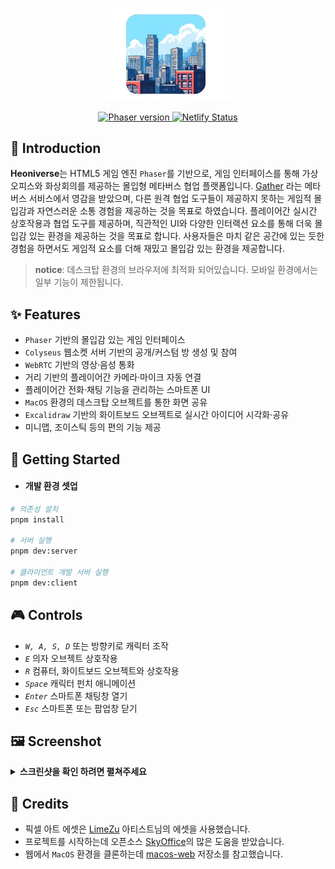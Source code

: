 <p align='center'>
  <img src='./.docs/logo.png' alt="logo" width='200' />
</p>

<p align="center">
  <a href="https://phaser.io/">
      <img src="https://img.shields.io/github/package-json/dependency-version/Heonys/heoniverse/phaser?filename=apps%2Fclient%2Fpackage.json" alt="Phaser version">
  </a>
    <a href="https://heoniverse.netlify.app">
        <img src="https://img.shields.io/netlify/801f271f-66aa-4895-bc56-df75ee7124fa" alt="Netlify Status">
    </a>
    <!-- <a>
        <img src="https://img.shields.io/website?url=https%3A%2F%2F158-247-233-164.colyseus.dev%2Fcolyseus&label=game%20server" alt="Game Server">
    </a> -->
</p>

<div align="center">

</div>

## 🚀 Introduction

**Heoniverse**는 HTML5 게임 엔진 `Phaser`를 기반으로, 게임 인터페이스를 통해 가상 오피스와 화상회의를 제공하는 몰입형 메타버스 협업 플랫폼입니다. [Gather](https://www.gather.town) 라는 메타버스 서비스에서 영감을 받았으며, 다른 원격 협업 도구들이 제공하지 못하는 게임적 몰입감과 자연스러운 소통 경험을 제공하는 것을 목표로 하였습니다. 플레이어간 실시간 상호작용과 협업 도구를 제공하며, 직관적인 UI와 다양한 인터랙션 요소를 통해 더욱 몰입감 있는 환경을 제공하는 것을 목표로 합니다. 사용자들은 마치 같은 공간에 있는 듯한 경험을 하면서도 게임적 요소를 더해 재밌고 몰입감 있는 환경을 제공합니다.

> **notice**: 데스크탑 환경의 브라우저에 최적화 되어있습니다. 모바일 환경에서는 일부 기능이 제한됩니다.



## ✨ Features
- `Phaser` 기반의 몰입감 있는 게임 인터페이스 
- `Colyseus` 웹소켓 서버 기반의 공개/커스텀 방 생성 및 참여
- `WebRTC` 기반의 영상·음성 통화 
- 거리 기반의 플레이어간 카메라·마이크 자동 연결 
- 플레이어간 전화·채팅 기능을 관리하는 스마트폰 UI
- `MacOS` 환경의 데스크탑 오브젝트를 통한 화면 공유
- `Excalidraw` 기반의 화이트보드 오브젝트로 실시간 아이디어 시각화·공유
- 미니맵, 조이스틱 등의 편의 기능 제공 


## 🎉 Getting Started

- #### 개발 환경 셋업
```sh
# 의존성 설치
pnpm install

# 서버 실행
pnpm dev:server

# 클라이언트 개발 서버 실행 
pnpm dev:client
```

## 🎮 Controls
- *`W, A, S, D`* 또는 방향키로 캐릭터 조작
- *`E`* 의자 오브젝트 상호작용 
- *`R`* 컴퓨터, 화이트보드 오브젝트와 상호작용
- *`Space`* 캐릭터 펀치 애니메이션
- *`Enter`* 스마트폰 채팅창 열기
- *`Esc`* 스마트폰 또는 팝업창 닫기

## 🖼️ Screenshot 

<details>
<summary>
  <strong>스크린샷을 확인 하려면 펼쳐주세요</strong>
</summary>

![Main Menu][main-screenshot]
![Select Custom Room][select-custom-room-screenshot]
![In-Game][in-game-screenshot]
![Distance Based Chat][distance-based-cat-screenshot]
![Multiple Chat][multiple-chat-screenshot]
![Direct Chat][direct-chat-screenshot]
![Computer Object][computer-screenshot]
![Whiteboard Object][whiteboard-screenshot]

</details>

## 🙏 Credits

- 픽셀 아트 에셋은 [LimeZu](https://limezu.itch.io) 아티스트님의 에셋을 사용했습니다. 
- 프로젝트를 시작하는데 오픈소스 [SkyOffice](https://github.com/kevinshen56714/SkyOffice)의 많은 도움을 받았습니다. 
- 웹에서 `MacOS` 환경을 클론하는데 [macos-web](https://github.com/puruvj/macos-web) 저장소를 참고했습니다. 



<!-- Markdown links and Images -->

[main-screenshot]: ./.docs/mainmenu.png
[select-custom-room-screenshot]: ./.docs/select-customroom.png
[in-game-screenshot]: ./.docs/in-game.png
[distance-based-cat-screenshot]: ./.docs/distance-based-chat.png
[multiple-chat-screenshot]: ./.docs/multiple-chat.png
[direct-chat-screenshot]: ./.docs/direct-chat.png
[computer-screenshot]: ./.docs/computer-object.png
[whiteboard-screenshot]: ./.docs/whiteboard-object.png






